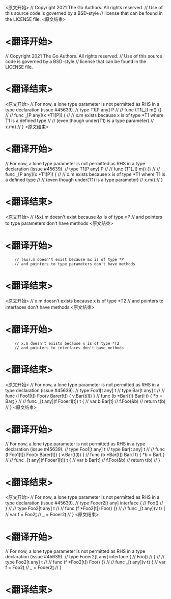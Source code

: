 
<原文开始>
// Copyright 2021 The Go Authors. All rights reserved.
// Use of this source code is governed by a BSD-style
// license that can be found in the LICENSE file.
<原文结束>

# <翻译开始>
// Copyright 2021 The Go Authors. All rights reserved.
// Use of this source code is governed by a BSD-style
// license that can be found in the LICENSE file.
# <翻译结束>


<原文开始>
// For now, a lone type parameter is not permitted as RHS in a type declaration (issue #45639).
// type T1[P any] P
// 
// func (T1[_]) m() {}
// 
// func _[P any](x *T1[P]) {
//         // x.m exists because x is of type *T1 where T1 is a defined type
//         // (even though under(T1) is a type parameter)
//         x.m()
// }
<原文结束>

# <翻译开始>
// For now, a lone type parameter is not permitted as RHS in a type declaration (issue #45639).
// type T1[P any] P
// 
// func (T1[_]) m() {}
// 
// func _[P any](x *T1[P]) {
//         // x.m exists because x is of type *T1 where T1 is a defined type
//         // (even though under(T1) is a type parameter)
//         x.m()
// }
# <翻译结束>


<原文开始>
        // (&x).m doesn't exist because &x is of type *P
        // and pointers to type parameters don't have methods
<原文结束>

# <翻译开始>
        // (&x).m doesn't exist because &x is of type *P
        // and pointers to type parameters don't have methods
# <翻译结束>


<原文开始>
        // x.m doesn't exists because x is of type *T2
        // and pointers to interfaces don't have methods
<原文结束>

# <翻译开始>
        // x.m doesn't exists because x is of type *T2
        // and pointers to interfaces don't have methods
# <翻译结束>


<原文开始>
// For now, a lone type parameter is not permitted as RHS in a type declaration (issue #45639).
// type Foo1[t any] t
// type Bar[t any] t
// 
// func (l Foo1[t]) Foo(v Barer[t]) { v.Bar(t(l)) }
// func (b *Bar[t]) Bar(l t)        { *b = Bar[t](l) }
// 
// func _[t any](f Fooer1[t]) t {
// 	var b Bar[t]
// 	f.Foo(&b)
// 	return t(b)
// }
<原文结束>

# <翻译开始>
// For now, a lone type parameter is not permitted as RHS in a type declaration (issue #45639).
// type Foo1[t any] t
// type Bar[t any] t
// 
// func (l Foo1[t]) Foo(v Barer[t]) { v.Bar(t(l)) }
// func (b *Bar[t]) Bar(l t)        { *b = Bar[t](l) }
// 
// func _[t any](f Fooer1[t]) t {
// 	var b Bar[t]
// 	f.Foo(&b)
// 	return t(b)
// }
# <翻译结束>


<原文开始>
// For now, a lone type parameter is not permitted as RHS in a type declaration (issue #45639).
// type Fooer2[t any] interface {
// 	Foo()
// }
// 
// type Foo2[t any] t
// 
// func (f *Foo2[t]) Foo() {}
// 
// func _[t any](v t) {
// 	var f = Foo2[t](v)
// 	_ = Fooer2[t](&f)
// }
<原文结束>

# <翻译开始>
// For now, a lone type parameter is not permitted as RHS in a type declaration (issue #45639).
// type Fooer2[t any] interface {
// 	Foo()
// }
// 
// type Foo2[t any] t
// 
// func (f *Foo2[t]) Foo() {}
// 
// func _[t any](v t) {
// 	var f = Foo2[t](v)
// 	_ = Fooer2[t](&f)
// }
# <翻译结束>

